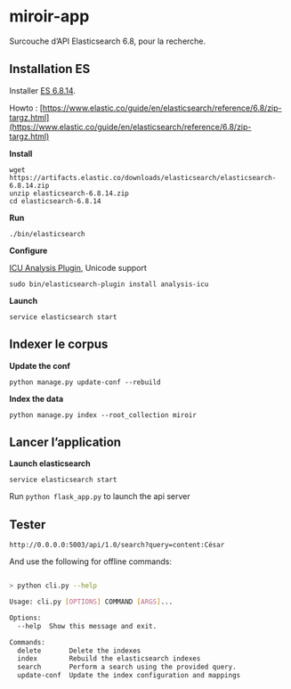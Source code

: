 # miroir-app

Surcouche d’API Elasticsearch 6.8, pour la recherche.


## Installation ES

Installer [ES 6.8.14](https://www.elastic.co/fr/downloads/past-releases/elasticsearch-6-8-14).

Howto : [https://www.elastic.co/guide/en/elasticsearch/reference/6.8/zip-targz.html](https://www.elastic.co/guide/en/elasticsearch/reference/6.8/zip-targz.html)

**Install**

```
wget https://artifacts.elastic.co/downloads/elasticsearch/elasticsearch-6.8.14.zip
unzip elasticsearch-6.8.14.zip
cd elasticsearch-6.8.14
```

**Run**

```
./bin/elasticsearch
```

**Configure**

[ICU Analysis Plugin](https://www.elastic.co/guide/en/elasticsearch/plugins/current/analysis-icu.html), Unicode support

```
sudo bin/elasticsearch-plugin install analysis-icu
```

**Launch**
```
service elasticsearch start
```
## Indexer le corpus

**Update the conf**

```
python manage.py update-conf --rebuild
```

**Index the data** 
```
python manage.py index --root_collection miroir
```

## Lancer l’application

**Launch elasticsearch**
```
service elasticsearch start
```

Run ```python flask_app.py``` to launch the api server

## Tester 

```
http://0.0.0.0:5003/api/1.0/search?query=content:César
```

And use the following for offline commands:
```bash

> python cli.py --help

Usage: cli.py [OPTIONS] COMMAND [ARGS]...

Options:
  --help  Show this message and exit.

Commands:
  delete       Delete the indexes
  index        Rebuild the elasticsearch indexes
  search       Perform a search using the provided query.
  update-conf  Update the index configuration and mappings

```
